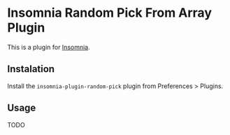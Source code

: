 # Insomnia Random Pick From Array Plugin

This is a plugin for [Insomnia](https://insomnia.rest/).

## Instalation

Install the `insomnia-plugin-random-pick` plugin from Preferences > Plugins.

## Usage

TODO